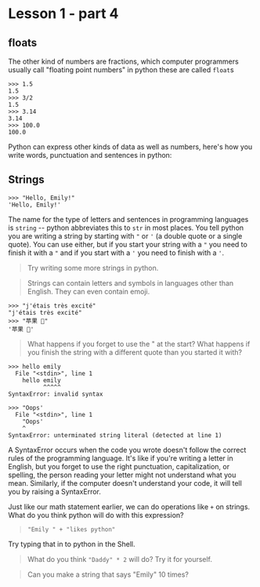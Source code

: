 # Lesson 1 - part 4

## floats

The other kind of numbers are fractions, which computer programmers usually call "floating point numbers" in python these are called `float`s
```
>>> 1.5
1.5
>>> 3/2
1.5
>>> 3.14
3.14
>>> 100.0
100.0
```

Python can express other kinds of data as well as numbers, here's how you write words, punctuation and sentences in python:

## Strings
```
>>> "Hello, Emily!"
'Hello, Emily!'
```
The name for the type of letters and sentences in programming languages is `string` -- python abbreviates this to `str` in most places. You tell python you are writing a string by starting with `"` or `'` (a double quote or a single quote). You can use either, but if you start your string with a `"` you need to finish it with a `"` and if you start with a `'` you need to finish with a `'`.

> Try writing some more strings in python.

> Strings can contain letters and symbols in languages other than English. They can even contain emoji.
```
>>> "j'étais très excité"
"j'étais très excité"
>>> "苹果 🍎"
'苹果 🍎'
```

> What happens if you forget to use the " at the start? What happens if you finish the string with a different quote than you started it with?

```
>>> hello emily
  File "<stdin>", line 1
    hello emily
          ^^^^^
SyntaxError: invalid syntax

>>> "Oops'
  File "<stdin>", line 1
    "Oops'
    ^
SyntaxError: unterminated string literal (detected at line 1)
```

A SyntaxError occurs when the code you wrote doesn't follow the correct rules of the programming language. It's like if you're writing a letter in English, but you forget to use the right punctuation, capitalization, or spelling, the person reading your letter might not understand what you mean. Similarly, if the computer doesn't understand your code, it will tell you by raising a SyntaxError.

Just like our math statement earlier, we can do operations like `+` on strings. What do you think python will do with this expression?

> `"Emily " + "likes python"`

Try typing that in to python in the Shell.

> What do you think `"Daddy" * 2` will do? Try it for yourself.

> Can you make a string that says "Emily" 10 times?
